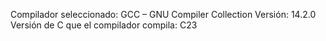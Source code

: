 Compilador seleccionado: GCC – GNU Compiler Collection Versión: 14.2.0 Versión de C que el compilador compila: C23
